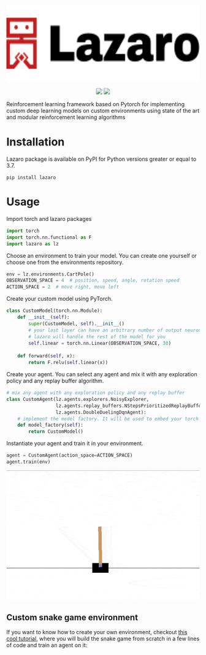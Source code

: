 <p align="center">
    <img height="200" src="./docs/lazaro.svg">
</p>
<p align="center">
    <img src="https://github.com/GabrielMusat/lazaro/actions/workflows/test.yml/badge.svg">
    <img src="https://img.shields.io/badge/PRs-welcome-brightgreen.svg"/>
</p>

Reinforcement learning framework based on Pytorch for implementing custom deep learning models
on custom environments using state of the art and modular reinforcement learning algorithms

# Installation

Lazaro package is available on PyPI for Python versions greater or equal to 3.7.
```shell
pip install lazaro
```

# Usage
Import torch and lazaro packages
```python
import torch
import torch.nn.functional as F
import lazaro as lz
```

Choose an environment to train your model. You can create one yourself or choose one from the 
environments repository.
```python
env = lz.environments.CartPole()
OBSERVATION_SPACE = 4  # position, speed, angle, rotation speed 
ACTION_SPACE = 2  # move right, move left
```

Create your custom model using PyTorch.

```python
class CustomModel(torch.nn.Module):
    def __init__(self):
        super(CustomModel, self).__init__()
        # your last layer can have an arbitrary number of output neurons, 
        # lazaro will handle the rest of the model for you
        self.linear = torch.nn.Linear(OBSERVATION_SPACE, 30) 

    def forward(self, x):
        return F.relu(self.linear(x))
```

Create your agent. You can select any agent and mix it with any exploration policy and any replay buffer
algorithm.

```python
# mix any agent with any exploration policy and any replay buffer
class CustomAgent(lz.agents.explorers.NoisyExplorer,
                  lz.agents.replay_buffers.NStepsPrioritizedReplayBuffer,
                  lz.agents.DoubleDuelingDqnAgent):  
    # implement the model factory. It will be used to embed your torch model into the agent
    def model_factory(self):
        return CustomModel()  
```

Instantiate your agent and train it in your environment.

```python
agent = CustomAgent(action_space=ACTION_SPACE)
agent.train(env)
```

<p align="center">
    <img src="docs/cartpole.gif">
</p>

## Custom snake game environment
If you want to know how to create your own environment, checkout [this cool tutorial](docs/SNAKE_ENV.md), where you will build
the snake game from scratch in a few lines of code and train an agent on it:

